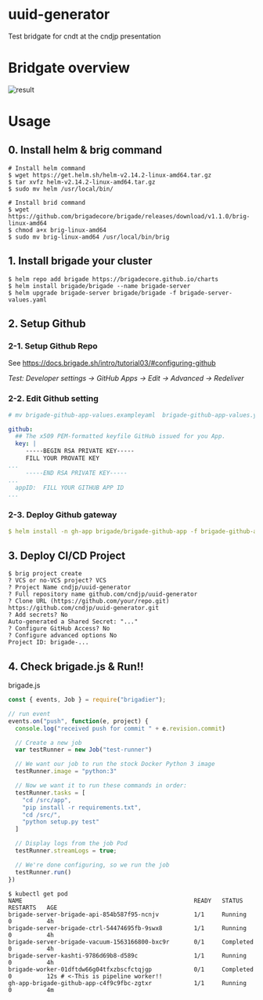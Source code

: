 # uuid-generator
Test bridgate for cndt at the cndjp presentation

# Bridgate overview
![result](https://nvisium.com/articles/2017/2017-11-07-event-driven-kubernetes-security-bringing-in-the-brigade/brigade-architecture.png)

# Usage

## 0. Install helm & brig command

```shell
# Install helm command
$ wget https://get.helm.sh/helm-v2.14.2-linux-amd64.tar.gz
$ tar xvfz helm-v2.14.2-linux-amd64.tar.gz
$ sudo mv helm /usr/local/bin/

# Install brid command
$ wget https://github.com/brigadecore/brigade/releases/download/v1.1.0/brig-linux-amd64
$ chmod a+x brig-linux-amd64
$ sudo mv brig-linux-amd64 /usr/local/bin/brig
```

## 1. Install brigade your cluster

```shell
$ helm repo add brigade https://brigadecore.github.io/charts
$ helm install brigade/brigade --name brigade-server
$ helm upgrade brigade-server brigade/brigade -f brigade-server-values.yaml
```

## 2. Setup Github

### 2-1. Setup Github Repo

See https://docs.brigade.sh/intro/tutorial03/#configuring-github

*Test: Developer settings -> GitHub Apps -> Edit -> Advanced -> Redeliver*

### 2-2. Edit Github setting

```yaml
# mv brigade-github-app-values.exampleyaml  brigade-github-app-values.yaml

github:
  ## The x509 PEM-formatted keyfile GitHub issued for you App.
  key: |
     -----BEGIN RSA PRIVATE KEY-----
     FILL YOUR PROVATE KEY
...
     -----END RSA PRIVATE KEY-----
...
  appID:  FILL YOUR GITHUB APP ID
...
```

### 2-3. Deploy Github gateway

```yaml
$ helm install -n gh-app brigade/brigade-github-app -f brigade-github-app-values.yaml
```

## 3. Deploy CI/CD Project

```shell
$ brig project create
? VCS or no-VCS project? VCS
? Project Name cndjp/uuid-generator
? Full repository name github.com/cndjp/uuid-generator
? Clone URL (https://github.com/your/repo.git) https://github.com/cndjp/uuid-generator.git
? Add secrets? No
Auto-generated a Shared Secret: "..."
? Configure GitHub Access? No
? Configure advanced options No
Project ID: brigade-...
```

## 4. Check brigade.js & Run!!

brigade.js
```js
const { events, Job } = require("brigadier");

// run event
events.on("push", function(e, project) {
  console.log("received push for commit " + e.revision.commit)

  // Create a new job
  var testRunner = new Job("test-runner")

  // We want our job to run the stock Docker Python 3 image
  testRunner.image = "python:3"

  // Now we want it to run these commands in order:
  testRunner.tasks = [
    "cd /src/app",
    "pip install -r requirements.txt",
    "cd /src/",
    "python setup.py test"
  ]

  // Display logs from the job Pod
  testRunner.streamLogs = true;

  // We're done configuring, so we run the job
  testRunner.run()
})
```

```shell
$ kubectl get pod
NAME                                                 READY   STATUS      RESTARTS   AGE
brigade-server-brigade-api-854b587f95-ncnjv          1/1     Running     0          4h
brigade-server-brigade-ctrl-54474695fb-9swx8         1/1     Running     0          4h
brigade-server-brigade-vacuum-1563166800-bxc9r       0/1     Completed   0          4h
brigade-server-kashti-9786d69b8-d589c                1/1     Running     0          4h
brigade-worker-01dftdw66g04tfxzbscfctqjgp            0/1     Completed   0          12s # <-This is pipeline worker!!
gh-app-brigade-github-app-c4f9c9fbc-zgtxr            1/1     Running     0          4m
```
